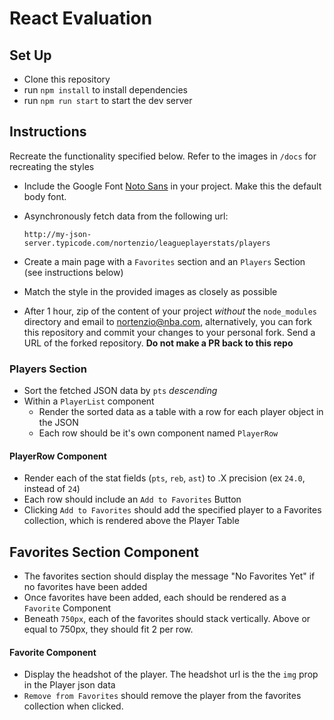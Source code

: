 # React Evaluation

## Set Up

- Clone this repository
- run `npm install` to install dependencies
- run `npm run start` to start the dev server

## Instructions

Recreate the functionality specified below. Refer to the images in `/docs` for recreating the styles

- Include the Google Font [Noto Sans](https://fonts.google.com/specimen/Noto+Sans?selection.family=Noto+Sans) in your project. Make this the default body font.
- Asynchronously fetch data from the following url:

  `http://my-json-server.typicode.com/nortenzio/leagueplayerstats/players`


- Create a main page with a `Favorites` section and an `Players` Section (see instructions below)

- Match the style in the provided images as closely as possible

- After 1 hour, zip of the content of your project *without* the `node_modules` directory and email to nortenzio@nba.com, alternatively, you can fork this repository and commit your changes to your personal fork. Send a URL of the forked repository. **Do not make a PR back to this repo**


### Players Section

- Sort the fetched JSON data by `pts` *descending*
- Within a `PlayerList` component
  - Render the sorted data as a table with a row for each player object in the JSON
  - Each row should be it's own component named `PlayerRow`

#### PlayerRow Component

- Render each of the stat fields (`pts`, `reb`, `ast`) to .X precision (ex `24.0`, instead of `24`)
- Each row should include an `Add to Favorites` Button
- Clicking `Add to Favorites` should add the specified player to a Favorites collection, which is rendered above the Player Table


## Favorites Section Component

- The favorites section should display the message "No Favorites Yet" if no favorites have been added
- Once favorites have been added, each should be rendered as a `Favorite` Component
- Beneath `750px`, each of the favorites should stack vertically. Above or equal to 750px, they should fit 2 per row.

#### Favorite Component

- Display the headshot of the player. The headshot url is the the `img` prop in the Player json data
- `Remove from Favorites` should remove the player from the favorites collection when clicked.
